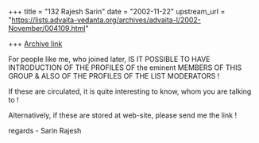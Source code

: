 +++
title = "132 Rajesh Sarin"
date = "2002-11-22"
upstream_url = "https://lists.advaita-vedanta.org/archives/advaita-l/2002-November/004109.html"

+++
[Archive link](https://lists.advaita-vedanta.org/archives/advaita-l/2002-November/004109.html)

For people like me, who joined later,
IS IT POSSIBLE TO HAVE INTRODUCTION OF
THE PROFILES OF the eminent MEMBERS OF THIS GROUP
& ALSO OF THE PROFILES OF THE LIST MODERATORS !

If these are circulated, it is quite interesting to know, whom
you are talking to !

Alternatively, if these are stored at web-site, please send me
the link !

regards - Sarin Rajesh

